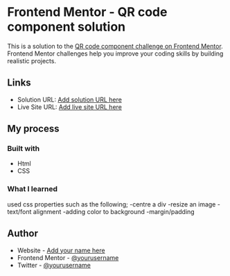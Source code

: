 # Frontend Mentor - QR code component solution

This is a solution to the [QR code component challenge on Frontend Mentor](https://www.frontendmentor.io/challenges/qr-code-component-iux_sIO_H). Frontend Mentor challenges help you improve your coding skills by building realistic projects. 


## Links

- Solution URL: [Add solution URL here](https://your-solution-url.com)
- Live Site URL: [Add live site URL here](https://iammankatah.github.io/qrcode/)

## My process

### Built with

- Html
- CSS



### What I learned

used css properties such as the following;
-centre a div
-resize an image 
-text/font alignment 
-adding color to background
-margin/padding


## Author

- Website - [Add your name here](https://iammankatah.github.io/qrcode/)
- Frontend Mentor - [@yourusername](https://www.frontendmentor.io/profile/iammankatah)
- Twitter - [@yourusername](https://twitter.com/mankattah_)





